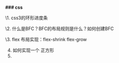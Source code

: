 **### css**

\1. css3的环形进度条

\2. 什么是BFC？BFC的布局规则是什么？如何创建BFC

\3. flex 布局实现：flex-shrink flex-grow

4. 如何实现一个 正方形
5. 